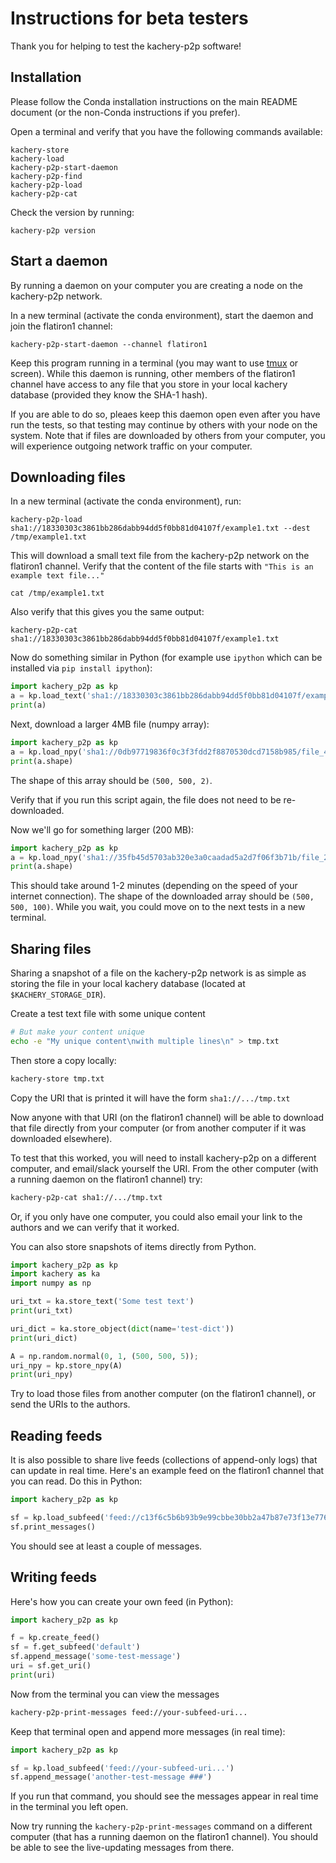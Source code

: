 # Instructions for beta testers

Thank you for helping to test the kachery-p2p software!

## Installation

Please follow the Conda installation instructions on the main README document (or the non-Conda instructions if you prefer).

Open a terminal and verify that you have the following commands available:

```
kachery-store
kachery-load
kachery-p2p-start-daemon
kachery-p2p-find
kachery-p2p-load
kachery-p2p-cat
```

Check the version by running:

```
kachery-p2p version
```

## Start a daemon

By running a daemon on your computer you are creating a node on the kachery-p2p network.

In a new terminal (activate the conda environment), start the daemon and join the flatiron1 channel:

```
kachery-p2p-start-daemon --channel flatiron1
```

Keep this program running in a terminal (you may want to use [tmux](https://github.com/tmux/tmux/wiki) or screen). While this daemon is running, other members of the flatiron1 channel have access to any file that you store in your local kachery database (provided they know the SHA-1 hash).

If you are able to do so, pleaes keep this daemon open even after you have run the tests, so that testing may continue by others with your node on the system. Note that if files are downloaded by others from your computer, you will experience outgoing network traffic on your computer.

## Downloading files

In a new terminal (activate the conda environment), run:

```
kachery-p2p-load sha1://18330303c3861bb286dabb94dd5f0bb81d04107f/example1.txt --dest /tmp/example1.txt
```

This will download a small text file from the kachery-p2p network on the flatiron1 channel. Verify that the content of the file starts with `"This is an example text file..."`

```
cat /tmp/example1.txt
```

Also verify that this gives you the same output:

```
kachery-p2p-cat sha1://18330303c3861bb286dabb94dd5f0bb81d04107f/example1.txt
```

Now do something similar in Python (for example use `ipython` which can be installed via `pip install ipython`):

```python
import kachery_p2p as kp
a = kp.load_text('sha1://18330303c3861bb286dabb94dd5f0bb81d04107f/example1.txt')
print(a)
```

Next, download a larger 4MB file (numpy array):

```python
import kachery_p2p as kp
a = kp.load_npy('sha1://0db97719836f0c3f3fdd2f8870530dcd7158b985/file_4MB.npy')
print(a.shape)
```

The shape of this array should be `(500, 500, 2)`.

Verify that if you run this script again, the file does not need to be re-downloaded.

Now we'll go for something larger (200 MB):

```python
import kachery_p2p as kp
a = kp.load_npy('sha1://35fb45d5703ab320e3a0caadad5a2d7f06f3b71b/file_200MB.npy')
print(a.shape)
```

This should take around 1-2 minutes (depending on the speed of your internet connection). The shape of the downloaded array should be `(500, 500, 100)`. While you wait, you could move on to the next tests in a new terminal.

## Sharing files

Sharing a snapshot of a file on the kachery-p2p network is as simple as storing the file in your local kachery database (located at `$KACHERY_STORAGE_DIR`).

Create a test text file with some unique content

```bash
# But make your content unique
echo -e "My unique content\nwith multiple lines\n" > tmp.txt
```

Then store a copy locally:

```bash
kachery-store tmp.txt
```

Copy the URI that is printed it will have the form `sha1://.../tmp.txt`

Now anyone with that URI (on the flatiron1 channel) will be able to download that file directly from your computer (or from another computer if it was downloaded elsewhere).

To test that this worked, you will need to install kachery-p2p on a different computer, and email/slack yourself the URI. From the other computer (with a running daemon on the flatiron1 channel) try:

```bash
kachery-p2p-cat sha1://.../tmp.txt
```

Or, if you only have one computer, you could also email your link to the authors and we can verify that it worked.

You can also store snapshots of items directly from Python.

```python
import kachery_p2p as kp
import kachery as ka
import numpy as np

uri_txt = ka.store_text('Some test text')
print(uri_txt)

uri_dict = ka.store_object(dict(name='test-dict'))
print(uri_dict)

A = np.random.normal(0, 1, (500, 500, 5));
uri_npy = kp.store_npy(A)
print(uri_npy)
```

Try to load those files from another computer (on the flatiron1 channel), or send the URIs to the authors.

## Reading feeds

It is also possible to share live feeds (collections of append-only logs) that can update in real time. Here's an example feed on the flatiron1 channel that you can read. Do this in Python:

```python
import kachery_p2p as kp

sf = kp.load_subfeed('feed://c13f6c5b6b93b9e99cbbe30bb2a47b87e73f13e7760026eb83b3c033f973a389/default')
sf.print_messages()
```

You should see at least a couple of messages.

## Writing feeds

Here's how you can create your own feed (in Python):

```python
import kachery_p2p as kp

f = kp.create_feed()
sf = f.get_subfeed('default')
sf.append_message('some-test-message')
uri = sf.get_uri()
print(uri)
```

Now from the terminal you can view the messages

```bash
kachery-p2p-print-messages feed://your-subfeed-uri...
```

Keep that terminal open and append more messages (in real time):

```python
import kachery_p2p as kp

sf = kp.load_subfeed('feed://your-subfeed-uri...')
sf.append_message('another-test-message ###')
```

If you run that command, you should see the messages appear in real time in the terminal you left open.

Now try running the `kachery-p2p-print-messages` command on a different computer (that has a running daemon on the flatiron1 channel). You should be able to see the live-updating messages from there.









